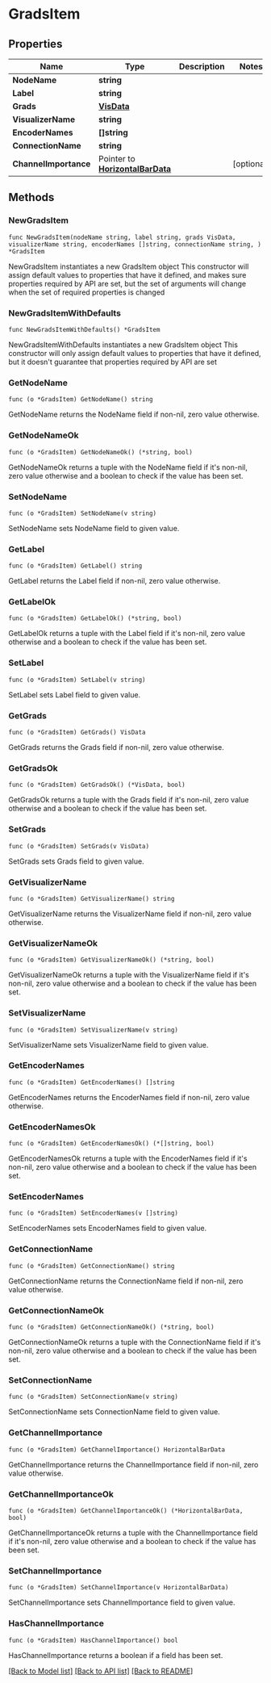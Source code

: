 # GradsItem

## Properties

Name | Type | Description | Notes
------------ | ------------- | ------------- | -------------
**NodeName** | **string** |  | 
**Label** | **string** |  | 
**Grads** | [**VisData**](VisData.md) |  | 
**VisualizerName** | **string** |  | 
**EncoderNames** | **[]string** |  | 
**ConnectionName** | **string** |  | 
**ChannelImportance** | Pointer to [**HorizontalBarData**](HorizontalBarData.md) |  | [optional] 

## Methods

### NewGradsItem

`func NewGradsItem(nodeName string, label string, grads VisData, visualizerName string, encoderNames []string, connectionName string, ) *GradsItem`

NewGradsItem instantiates a new GradsItem object
This constructor will assign default values to properties that have it defined,
and makes sure properties required by API are set, but the set of arguments
will change when the set of required properties is changed

### NewGradsItemWithDefaults

`func NewGradsItemWithDefaults() *GradsItem`

NewGradsItemWithDefaults instantiates a new GradsItem object
This constructor will only assign default values to properties that have it defined,
but it doesn't guarantee that properties required by API are set

### GetNodeName

`func (o *GradsItem) GetNodeName() string`

GetNodeName returns the NodeName field if non-nil, zero value otherwise.

### GetNodeNameOk

`func (o *GradsItem) GetNodeNameOk() (*string, bool)`

GetNodeNameOk returns a tuple with the NodeName field if it's non-nil, zero value otherwise
and a boolean to check if the value has been set.

### SetNodeName

`func (o *GradsItem) SetNodeName(v string)`

SetNodeName sets NodeName field to given value.


### GetLabel

`func (o *GradsItem) GetLabel() string`

GetLabel returns the Label field if non-nil, zero value otherwise.

### GetLabelOk

`func (o *GradsItem) GetLabelOk() (*string, bool)`

GetLabelOk returns a tuple with the Label field if it's non-nil, zero value otherwise
and a boolean to check if the value has been set.

### SetLabel

`func (o *GradsItem) SetLabel(v string)`

SetLabel sets Label field to given value.


### GetGrads

`func (o *GradsItem) GetGrads() VisData`

GetGrads returns the Grads field if non-nil, zero value otherwise.

### GetGradsOk

`func (o *GradsItem) GetGradsOk() (*VisData, bool)`

GetGradsOk returns a tuple with the Grads field if it's non-nil, zero value otherwise
and a boolean to check if the value has been set.

### SetGrads

`func (o *GradsItem) SetGrads(v VisData)`

SetGrads sets Grads field to given value.


### GetVisualizerName

`func (o *GradsItem) GetVisualizerName() string`

GetVisualizerName returns the VisualizerName field if non-nil, zero value otherwise.

### GetVisualizerNameOk

`func (o *GradsItem) GetVisualizerNameOk() (*string, bool)`

GetVisualizerNameOk returns a tuple with the VisualizerName field if it's non-nil, zero value otherwise
and a boolean to check if the value has been set.

### SetVisualizerName

`func (o *GradsItem) SetVisualizerName(v string)`

SetVisualizerName sets VisualizerName field to given value.


### GetEncoderNames

`func (o *GradsItem) GetEncoderNames() []string`

GetEncoderNames returns the EncoderNames field if non-nil, zero value otherwise.

### GetEncoderNamesOk

`func (o *GradsItem) GetEncoderNamesOk() (*[]string, bool)`

GetEncoderNamesOk returns a tuple with the EncoderNames field if it's non-nil, zero value otherwise
and a boolean to check if the value has been set.

### SetEncoderNames

`func (o *GradsItem) SetEncoderNames(v []string)`

SetEncoderNames sets EncoderNames field to given value.


### GetConnectionName

`func (o *GradsItem) GetConnectionName() string`

GetConnectionName returns the ConnectionName field if non-nil, zero value otherwise.

### GetConnectionNameOk

`func (o *GradsItem) GetConnectionNameOk() (*string, bool)`

GetConnectionNameOk returns a tuple with the ConnectionName field if it's non-nil, zero value otherwise
and a boolean to check if the value has been set.

### SetConnectionName

`func (o *GradsItem) SetConnectionName(v string)`

SetConnectionName sets ConnectionName field to given value.


### GetChannelImportance

`func (o *GradsItem) GetChannelImportance() HorizontalBarData`

GetChannelImportance returns the ChannelImportance field if non-nil, zero value otherwise.

### GetChannelImportanceOk

`func (o *GradsItem) GetChannelImportanceOk() (*HorizontalBarData, bool)`

GetChannelImportanceOk returns a tuple with the ChannelImportance field if it's non-nil, zero value otherwise
and a boolean to check if the value has been set.

### SetChannelImportance

`func (o *GradsItem) SetChannelImportance(v HorizontalBarData)`

SetChannelImportance sets ChannelImportance field to given value.

### HasChannelImportance

`func (o *GradsItem) HasChannelImportance() bool`

HasChannelImportance returns a boolean if a field has been set.


[[Back to Model list]](../README.md#documentation-for-models) [[Back to API list]](../README.md#documentation-for-api-endpoints) [[Back to README]](../README.md)


